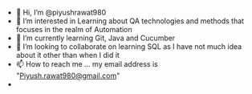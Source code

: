 - 👋 Hi, I’m @piyushrawat980
- 👀 I’m interested in Learning about QA technologies and methods that focuses in the realm of Automation
- 🌱 I’m currently learning Git, Java and Cucumber
- 💞️ I’m looking to collaborate on learning SQL as I have not much idea about it other than when I did it
- 📫 How to reach me ... my email address is "Piyush.rawat980@gmail.com"
- 

<!---
piyushrawat980/piyushrawat980 is a ✨ special ✨ repository because its `README.md` (this file) appears on your GitHub profile.
You can click the Preview link to take a look at your changes.
--->
